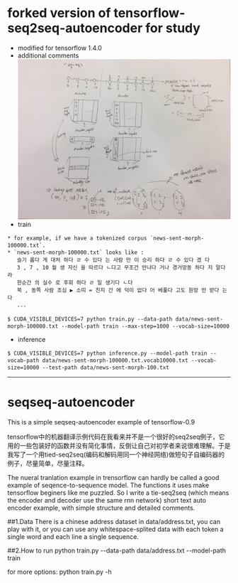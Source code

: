 # forked version of tensorflow-seq2seq-autoencoder for study
  - modified for tensorflow 1.4.0
  - additional comments
  ![seq2seq_autoencoder](https://raw.githubusercontent.com/dsindex/blog/master/images/seq2seq_autoencoder.jpeg)
  - train
  ```
  * for example, if we have a tokenized corpus `news-sent-morph-100000.txt`.
  * `news-sent-morph-100000.txt` looks like :
     슬기 롭다 게 대처 하다 ㄹ 수 있다 는 사람 만 이 승리 하다 ㄹ 수 있다 겠 다
     3 , 7 , 10 월 생 자신 을 따르다 ㄴ다고 무조건 만나다 거나 경거망동 하다 지 말다 라
     한순간 의 실수 로 후회 하다 ㄹ 일 생기다 ㄴ다
     북 , 동쪽 사람 조심 ▶ 소띠 = 친지 간 에 덕이 없다 어 베풀다 고도 원망 만 받다 는다
     ...

  $ CUDA_VISIBLE_DEVICES=7 python train.py --data-path data/news-sent-morph-100000.txt --model-path train --max-step=1000 --vocab-size=10000
  ```
  - inference
  ```
  $ CUDA_VISIBLE_DEVICES=7 python inference.py --model-path train --vocab-path data/news-sent-morph-100000.txt.vocab10000.txt --vocab-size=10000 --test-path data/news-sent-morph-100.txt
  ```

----

# seqseq-autoencoder
This is a simple seqseq-autoencoder example of tensorflow-0.9

tensorflow中的机器翻译示例代码在我看来并不是一个很好的seq2seq例子，它用的一些包装好的函数并没有简化事情，反倒让自己对初学者来说很难理解。于是我写了一个用tied-seq2seq(编码和解码用同一个神经网络)做短句子自编码器的例子，尽量简单，尽量注释。

The nueral tranlation example in trensorflow can hardly be called a good example of seqence-to-sequence model. The functions it uses make tensorflow beginers like me puzzled. So I write a tie-seq2seq (which means the encoder and decoder use the same rnn network) short text auto encoder example, with simple structure and detailed comments. 


##1.Data
There is a chinese address dataset in data/address.txt, you can play with it, or you can use any whitespace-splited data with each token a single word and each line a single sequence.


##2.How to run
python train.py --data-path data/address.txt --model-path train

for more options: python train.py -h














